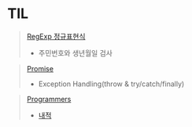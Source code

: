 # TIL

> [RegExp 정규표현식](https://github.com/beom220/TIL/tree/main/RegExp) 
> - 주민번호와 생년월일 검사

> [Promise]()
> - Exception Handling(throw & try/catch/finally)

> [Programmers]()
> - [내적]()

